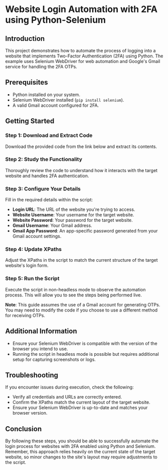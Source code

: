 # Website Login Automation with 2FA using Python-Selenium

## Introduction

This project demonstrates how to automate the process of logging into a website that implements Two-Factor Authentication (2FA) using Python. The example uses Selenium WebDriver for web automation and Google's Gmail service for handling the 2FA OTPs.

## Prerequisites

- Python installed on your system.
- Selenium WebDriver installed (`pip install selenium`).
- A valid Gmail account configured for 2FA.

## Getting Started

### Step 1: Download and Extract Code

Download the provided code from the link below and extract its contents.

### Step 2: Study the Functionality

Thoroughly review the code to understand how it interacts with the target website and handles 2FA authentication.

### Step 3: Configure Your Details

Fill in the required details within the script:

- **Login URL**: The URL of the website you're trying to access.
- **Website Username**: Your username for the target website.
- **Website Password**: Your password for the target website.
- **Gmail Username**: Your Gmail address.
- **Gmail App Password**: An app-specific password generated from your Gmail account settings.

### Step 4: Update XPaths

Adjust the XPaths in the script to match the current structure of the target website's login form.

### Step 5: Run the Script

Execute the script in non-headless mode to observe the automation process. This will allow you to see the steps being performed live.


**Note**: This guide assumes the use of a Gmail account for generating OTPs. You may need to modify the code if you choose to use a different method for receiving OTPs.

## Additional Information

- Ensure your Selenium WebDriver is compatible with the version of the browser you intend to use.
- Running the script in headless mode is possible but requires additional setup for capturing screenshots or logs.

## Troubleshooting

If you encounter issues during execution, check the following:

- Verify all credentials and URLs are correctly entered.
- Confirm the XPaths match the current layout of the target website.
- Ensure your Selenium WebDriver is up-to-date and matches your browser version.

## Conclusion

By following these steps, you should be able to successfully automate the login process for websites with 2FA enabled using Python and Selenium. Remember, this approach relies heavily on the current state of the target website, so minor changes to the site's layout may require adjustments to the script.
